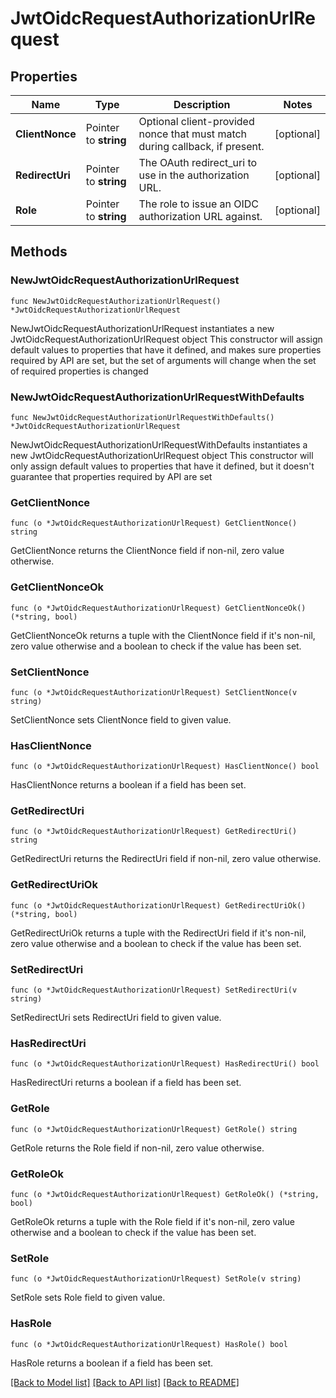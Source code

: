 # JwtOidcRequestAuthorizationUrlRequest


## Properties

Name | Type | Description | Notes
------------ | ------------- | ------------- | -------------
**ClientNonce** | Pointer to **string** | Optional client-provided nonce that must match during callback, if present. | [optional] 
**RedirectUri** | Pointer to **string** | The OAuth redirect_uri to use in the authorization URL. | [optional] 
**Role** | Pointer to **string** | The role to issue an OIDC authorization URL against. | [optional] 



## Methods


### NewJwtOidcRequestAuthorizationUrlRequest

`func NewJwtOidcRequestAuthorizationUrlRequest() *JwtOidcRequestAuthorizationUrlRequest`

NewJwtOidcRequestAuthorizationUrlRequest instantiates a new JwtOidcRequestAuthorizationUrlRequest object
This constructor will assign default values to properties that have it defined,
and makes sure properties required by API are set, but the set of arguments
will change when the set of required properties is changed

### NewJwtOidcRequestAuthorizationUrlRequestWithDefaults

`func NewJwtOidcRequestAuthorizationUrlRequestWithDefaults() *JwtOidcRequestAuthorizationUrlRequest`

NewJwtOidcRequestAuthorizationUrlRequestWithDefaults instantiates a new JwtOidcRequestAuthorizationUrlRequest object
This constructor will only assign default values to properties that have it defined,
but it doesn't guarantee that properties required by API are set


### GetClientNonce

`func (o *JwtOidcRequestAuthorizationUrlRequest) GetClientNonce() string`

GetClientNonce returns the ClientNonce field if non-nil, zero value otherwise.

### GetClientNonceOk

`func (o *JwtOidcRequestAuthorizationUrlRequest) GetClientNonceOk() (*string, bool)`

GetClientNonceOk returns a tuple with the ClientNonce field if it's non-nil, zero value otherwise
and a boolean to check if the value has been set.

### SetClientNonce

`func (o *JwtOidcRequestAuthorizationUrlRequest) SetClientNonce(v string)`

SetClientNonce sets ClientNonce field to given value.


### HasClientNonce

`func (o *JwtOidcRequestAuthorizationUrlRequest) HasClientNonce() bool`

HasClientNonce returns a boolean if a field has been set.




### GetRedirectUri

`func (o *JwtOidcRequestAuthorizationUrlRequest) GetRedirectUri() string`

GetRedirectUri returns the RedirectUri field if non-nil, zero value otherwise.

### GetRedirectUriOk

`func (o *JwtOidcRequestAuthorizationUrlRequest) GetRedirectUriOk() (*string, bool)`

GetRedirectUriOk returns a tuple with the RedirectUri field if it's non-nil, zero value otherwise
and a boolean to check if the value has been set.

### SetRedirectUri

`func (o *JwtOidcRequestAuthorizationUrlRequest) SetRedirectUri(v string)`

SetRedirectUri sets RedirectUri field to given value.


### HasRedirectUri

`func (o *JwtOidcRequestAuthorizationUrlRequest) HasRedirectUri() bool`

HasRedirectUri returns a boolean if a field has been set.




### GetRole

`func (o *JwtOidcRequestAuthorizationUrlRequest) GetRole() string`

GetRole returns the Role field if non-nil, zero value otherwise.

### GetRoleOk

`func (o *JwtOidcRequestAuthorizationUrlRequest) GetRoleOk() (*string, bool)`

GetRoleOk returns a tuple with the Role field if it's non-nil, zero value otherwise
and a boolean to check if the value has been set.

### SetRole

`func (o *JwtOidcRequestAuthorizationUrlRequest) SetRole(v string)`

SetRole sets Role field to given value.


### HasRole

`func (o *JwtOidcRequestAuthorizationUrlRequest) HasRole() bool`

HasRole returns a boolean if a field has been set.









[[Back to Model list]](../README.md#documentation-for-models) [[Back to API list]](../README.md#documentation-for-api-endpoints) [[Back to README]](../README.md)



